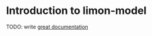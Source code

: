 # Introduction to limon-model

TODO: write [great documentation](http://jacobian.org/writing/great-documentation/what-to-write/)
